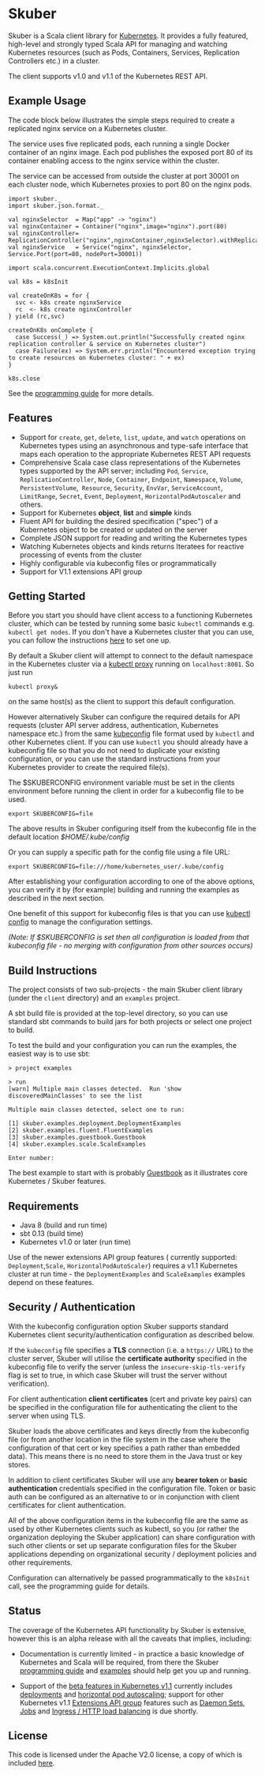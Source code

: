# Skuber

Skuber is a Scala client library for [Kubernetes](http://kubernetes.io). It provides a fully featured, high-level and strongly typed Scala API for managing and watching Kubernetes resources (such as Pods, Containers, Services, Replication Controllers etc.) in a cluster.

The client supports v1.0 and v1.1 of the Kubernetes REST API.

## Example Usage

The code block below illustrates the simple steps required to create a replicated nginx service on a Kubernetes cluster.
 
The service uses five replicated pods, each running a single Docker container of an nginx image. Each pod publishes the exposed port 80 of its container enabling access to the nginx service within the cluster.

The service can be accessed from outside the cluster at port 30001 on each cluster node, which Kubernetes proxies to port 80 on the nginx pods. 

    import skuber._
    import skuber.json.format._

    val nginxSelector  = Map("app" -> "nginx")
    val nginxContainer = Container("nginx",image="nginx").port(80)
    val nginxController= ReplicationController("nginx",nginxContainer,nginxSelector).withReplicas(5)
    val nginxService   = Service("nginx", nginxSelector, Service.Port(port=80, nodePort=30001)) 

    import scala.concurrent.ExecutionContext.Implicits.global

    val k8s = k8sInit

    val createOnK8s = for {
      svc <- k8s create nginxService
      rc  <- k8s create nginxController
    } yield (rc,svc)

    createOnK8s onComplete {
      case Success(_) => System.out.println("Successfully created nginx replication controller & service on Kubernetes cluster")
      case Failure(ex) => System.err.println("Encountered exception trying to create resources on Kubernetes cluster: " + ex)
    }

    k8s.close

See the [programming guide](docs/GUIDE.md) for more details.

## Features

- Support for `create`, `get`, `delete`, `list`, `update`, and `watch` operations on Kubernetes types using an asynchronous and type-safe interface that maps each operation to the appropriate Kubernetes REST API requests
- Comprehensive Scala case class representations of the Kubernetes types supported by the API server; including `Pod`, `Service`, `ReplicationController`, `Node`, `Container`, `Endpoint`, `Namespace`, `Volume`, `PersistentVolume`,` Resource`, `Security`, `EnvVar`, `ServiceAccount`, `LimitRange`, `Secret`, `Event`, `Deployment`, `HorizontalPodAutoscaler` and others.
- Support for Kubernetes **object**, **list** and **simple** kinds
- Fluent API for building the desired specification ("spec") of a Kubernetes object to be created or updated on the server 
- Complete JSON support for reading and writing the Kubernetes types
- Watching Kubernetes objects and kinds returns Iteratees for reactive processing of events from the cluster
- Highly configurable via kubeconfig files or programmatically
- Support for V1.1 extensions API group

## Getting Started

Before you start you should have client access to a functioning Kubernetes cluster, which can be tested by running some basic `kubectl` commands e.g. `kubectl get nodes`. If you don't have a Kubernetes cluster that you can use, you can follow the instructions [here](http://kubernetes.io/docs/getting-started-guides/README.html) to set one up.

By default a Skuber client will attempt to connect to the default namespace in the  Kubernetes cluster via a [kubectl proxy](http://kubernetes.io/docs/user-guide/kubectl/kubectl_proxy.html) running on `localhost:8001`. So just run 

	kubectl proxy& 

on the same host(s) as the client to support this default configuration.

However alternatively Skuber can configure the required details for API requests (cluster API server address, authentication, Kubernetes namespace etc.) from the same [kubeconfig](http://kubernetes.io/docs/user-guide/kubeconfig-file.html) file format used by `kubectl` and other Kubernetes client. If you can use `kubectl` you should already have a kubeconfig file so that you do not need to duplicate your existing configuration, or you can use the standard instructions from your Kubernetes provider to create the required file(s). 

The $SKUBERCONFIG environment variable must be set in the clients environment before running the client in order for a kubeconfig file to be used.

    export SKUBERCONFIG=file 

The above results in Skuber configuring itself from the kubeconfig file in the default location *$HOME/.kube/config*

Or you can supply a specific path for the config file using a file URL:

    export SKUBERCONFIG=file:///home/kubernetes_user/.kube/config

After establishing your configuration according to one of the above options, you can verify it by (for example) building and running the examples as described in the next section.

One benefit of this support for kubeconfig files is that you can use [kubectl config](http://kubernetes.io//docs/user-guide/kubectl/kubectl_config.html) to manage the configuration settings.

*(Note: If $SKUBERCONFIG is set then all configuration is loaded from that kubeconfig file - no merging with configuration from other sources occurs)*

## Build Instructions

The project consists of two sub-projects - the main Skuber client library (under the `client` directory) and an `examples` project.

A sbt build file is provided at the top-level directory, so you can use standard sbt commands to build jars for both projects or select one project to build.

To test the build and your configuration you can run the examples, the easiest way is to use sbt:

    > project examples

    > run
    [warn] Multiple main classes detected.  Run 'show discoveredMainClasses' to see the list

    Multiple main classes detected, select one to run:

    [1] skuber.examples.deployment.DeploymentExamples
    [2] skuber.examples.fluent.FluentExamples
    [3] skuber.examples.guestbook.Guestbook
    [4] skuber.examples.scale.ScaleExamples

    Enter number: 

The best example to start with is probably [Guestbook](./examples/src/main/scala/skuber/examples/guestbook/README.md) as it illustrates core Kubernetes / Skuber features.

## Requirements

- Java 8 (build and run time)
- sbt 0.13 (build time)
- Kubernetes v1.0 or later (run time)

Use of the newer extensions API group features ( currently supported: `Deployment`,`Scale`, `HorizontalPodAutoScaler`) requires a v1.1 Kubernetes cluster at run time - the `DeploymentExamples` and `ScaleExamples` examples depend on these features.

## Security / Authentication

With the kubeconfig configuration option Skuber supports standard Kubernetes client security/authentication configuration as described below.

If the `kubeconfig` file specifies a **TLS** connection (i.e. a `https://` URL) to the cluster server, Skuber will utilise the **certificate authority** specified in the kubeconfig file to verify the server (unless the `insecure-skip-tls-verify` flag is set to true, in which case Skuber will trust the server without verification).

For client authentication **client certificates** (cert and private key pairs) can be specified in the configuration file for authenticating the client to the server when using TLS.

Skuber loads the above certificates and keys directly from the kubeconfig file (or from another location in the file system in the case where the configuration of that cert or key specifies a path rather than embedded data). This means there is no need to store them in the Java trust or key stores. 

In addition to client certificates Skuber will use any **bearer token** or **basic authentication** credentials specified in the configuration file. Token or basic auth can be configured as an alternative to or in conjunction with client certificates for client authentication.

All of the above configuration items in the kubeconfig file are the same as used by other Kubernetes clients such as kubectl, so you (or rather the organization deploying the Skuber application) can share configuration with such other clients or set up separate configuration files for the Skuber applications depending on organizational security / deployment policies and other requirements. 

Configuration can alternatively be passed programmatically to the `k8sInit` call, see the programming guide for details.

## Status

The coverage of the Kubernetes API functionality by Skuber is extensive, however this is an alpha release with all the caveats that implies, including:

- Documentation is currently limited - in practice a basic knowledge of Kubernetes and Scala will be required, from there the Skuber [programming guide](docs/GUIDE.md) and [examples](examples/src/main/scala/skuber/examples) should help get you up and running.

- Support of the [beta features in Kubernetes v1.1](http://blog.kubernetes.io/2015/11/Kubernetes-1-1-Performance-upgrades-improved-tooling-and-a-growing-community.html) currently includes [deployments](http://kubernetes.io/docs/user-guide/deployments.html) and [horizontal pod autoscaling](http://kubernetes.io/docs/user-guide/horizontal-pod-autoscaler.html); support for other Kubernetes v1.1 [Extensions API group](http://kubernetes.io/docs/api.html#api-groups) features such as [Daemon Sets](http://kubernetes.io/docs/admin/daemons.html), [Jobs](http://kubernetes.io/docs/user-guide/jobs.html) and [Ingress / HTTP load balancing](http://kubernetes.io/docs/user-guide/ingress.html) is due shortly.

## License

This code is licensed under the Apache V2.0 license, a copy of which is included [here](LICENSE.txt).
